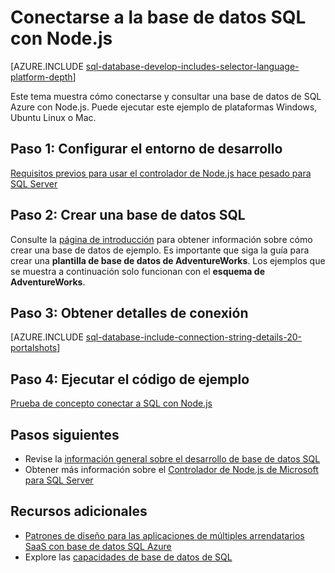 <properties
    pageTitle="Conectarse a la base de datos SQL con Node.js | Microsoft Azure"
    description="Presenta una muestra de código de Node.js que puede usar para conectarse a la base de datos de SQL Azure."
    services="sql-database"
    documentationCenter=""
    authors="meet-bhagdev"
    manager="jhubbard"
    editor=""/>

<tags
    ms.service="sql-database"
    ms.workload="drivers"
    ms.tgt_pltfrm="na"
    ms.devlang="nodejs"
    ms.topic="article"
    ms.date="10/03/2016"
    ms.author="meetb"/>

# <a name="connect-to-sql-database-by-using-nodejs"></a>Conectarse a la base de datos SQL con Node.js

[AZURE.INCLUDE [sql-database-develop-includes-selector-language-platform-depth](../../includes/sql-database-develop-includes-selector-language-platform-depth.md)] 

Este tema muestra cómo conectarse y consultar una base de datos de SQL Azure con Node.js. Puede ejecutar este ejemplo de plataformas Windows, Ubuntu Linux o Mac.

## <a name="step-1-configure-development-environment"></a>Paso 1: Configurar el entorno de desarrollo

[Requisitos previos para usar el controlador de Node.js hace pesado para SQL Server](https://msdn.microsoft.com/library/mt652094.aspx)

## <a name="step-2-create-a-sql-database"></a>Paso 2: Crear una base de datos SQL

Consulte la [página de introducción](sql-database-get-started.md) para obtener información sobre cómo crear una base de datos de ejemplo.  Es importante que siga la guía para crear una **plantilla de base de datos de AdventureWorks**. Los ejemplos que se muestra a continuación solo funcionan con el **esquema de AdventureWorks**.

## <a name="step-3-get-connection-details"></a>Paso 3: Obtener detalles de conexión

[AZURE.INCLUDE [sql-database-include-connection-string-details-20-portalshots](../../includes/sql-database-include-connection-string-details-20-portalshots.md)]

## <a name="step-4-run-sample-code"></a>Paso 4: Ejecutar el código de ejemplo

[Prueba de concepto conectar a SQL con Node.js](https://msdn.microsoft.com/library/mt715784.aspx)

## <a name="next-steps"></a>Pasos siguientes

* Revise la [información general sobre el desarrollo de base de datos SQL](sql-database-develop-overview.md)
* Obtener más información sobre el [Controlador de Node.js de Microsoft para SQL Server](https://msdn.microsoft.com/library/mt652093.aspx)

## <a name="additional-resources"></a>Recursos adicionales 

* [Patrones de diseño para las aplicaciones de múltiples arrendatarios SaaS con base de datos SQL Azure](sql-database-design-patterns-multi-tenancy-saas-applications.md)
* Explore las [capacidades de base de datos de SQL](https://azure.microsoft.com/services/sql-database/)
